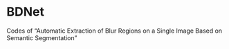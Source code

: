 # BDNet
Codes of “Automatic Extraction of Blur Regions on a Single Image Based on Semantic Segmentation”
